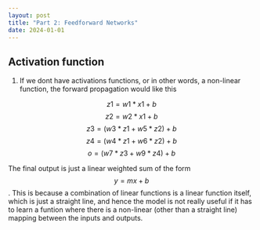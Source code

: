 ```yaml
---
layout: post
title: "Part 2: Feedforward Networks"
date: 2024-01-01
---
```


## Activation function

1. If we dont have activations functions, or in other words, a non-linear function, the forward propagation would like this 

$$ z1 = w1*x1 + b $$ 
$$ z2 = w2*x1 + b $$ 
$$ z3 = (w3*z1 + w5*z2) + b $$
$$ z4 = (w4*z1 + w6*z2) + b $$
$$ o = (w7*z3 + w9*z4) + b $$

The final output is just a linear weighted sum of the form $$ y = mx + b $$. This is because a combination of linear functions is a linear function itself, which is just a straight line, and hence the model is not really useful if it has to learn a funtion where there is a non-linear (other than a straight line) mapping between the inputs and outputs. 